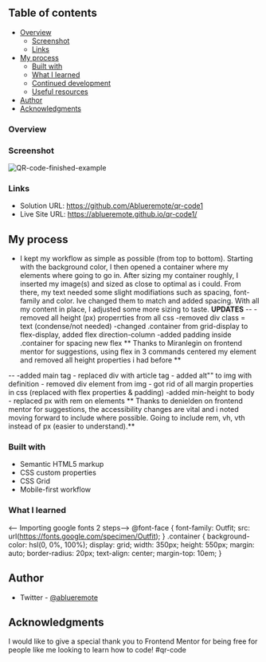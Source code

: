 ## Table of contents

- [Overview](#overview)
  - [Screenshot](#screenshot)
  - [Links](#links)
- [My process](#my-process)
  - [Built with](#built-with)
  - [What I learned](#what-i-learned)
  - [Continued development](#continued-development)
  - [Useful resources](#useful-resources)
- [Author](#author)
- [Acknowledgments](#acknowledgments)

### Overview 
### Screenshot

![QR-code-finished-example](https://user-images.githubusercontent.com/95522156/189535641-ccdab226-9693-4a4b-a2d1-d32ad593a10b.jpeg)


### Links

- Solution URL: https://github.com/Ablueremote/qr-code1
- Live Site URL: https://ablueremote.github.io/qr-code1/

## My process

- I kept my workflow as simple as possible (from top to bottom). Starting with the background color, I then opened a container where my elements where going to go in. After sizing my container roughly, I inserted my image(s) and sized as close to optimal as i could. From there, my text needed some slight modifiations such as spacing, font-family and color. Ive changed them to match and added spacing. With all my content in place, I adjusted some more sizing to taste.
**UPDATES**
--  -removed all height (px) properrties from all css
    -removed div class = text (condense/not needed)
    -changed .container from grid-display to flex-display, added flex direction-column
    -added padding inside  .container for spacing new flex
    ** Thanks to Miranlegin on frontend mentor for suggestions, using flex in 3 commands centered my element and removed all height properties i had before **

 -- -added main tag
    - replaced div with article tag
    - added alt"" to img with definition
    - removed div element from img
    - got rid of all margin properties in css (replaced with flex properties & padding)
    -added min-height to body
    - replaced px with rem on elements
    ** Thanks to denielden on frontend mentor for suggestions, the accessibility changes are vital and i noted moving forward to include where possible.
      Going to include rem, vh, vth instead of px (easier to understand).**   

### Built with

- Semantic HTML5 markup
- CSS custom properties
- CSS Grid
- Mobile-first workflow

### What I learned
  <-- Importing google fonts 2 steps-->
  @font-face {
    font-family: Outfit;
    src: url(https://fonts.google.com/specimen/Outfit);
}
.container {
    background-color: hsl(0, 0%, 100%);
    display: grid;
    width: 350px;
    height: 550px;
    margin: auto;
    border-radius: 20px;
    text-align: center;
    margin-top: 10em;
}

## Author

- Twitter - [@ablueremote](https://www.twitter.com/ablueremote)


## Acknowledgments

I would like to give a special thank you to Frontend Mentor for being free for people like me looking to learn how to code!
#qr-code

